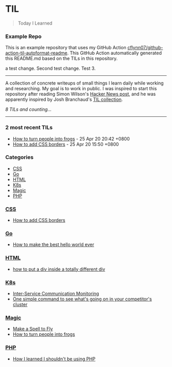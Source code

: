 # TIL
> Today I Learned

### Example Repo  
  
This is an example repository that uses my GitHub Action
[cflynn07/github-action-til-autoformat-readme][3]. This GitHub Action
automatically generated this README.md based on the TILs in this repository.

a test change. Second test change. Test 3.

---

A collection of concrete writeups of small things I learn daily while working
and researching. My goal is to work in public. I was inspired to start this
repository after reading Simon Wilson's [Hacker News post][1], and he was
apparently inspired by Josh Branchaud's [TIL collection][2].


_8 TILs and counting..._

---

### 2 most recent TILs

- [How to turn people into frogs](Magic/turn-people-into-frogs.md) - 25 Apr 20 20:42 +0800
- [How to add CSS borders](CSS/how-to-add-borders.md) - 25 Apr 20 15:50 +0800

### Categories

- [CSS](#css)
- [Go](#go)
- [HTML](#html)
- [K8s](#k8s)
- [Magic](#magic)
- [PHP](#php)

### [CSS](#css)
- [How to add CSS borders](CSS/how-to-add-borders.md)

### [Go](#go)
- [How to make the best hello world ever](Go/the-best-hello-world-ever.md)

### [HTML](#html)
- [how to put a div inside a totally different div](HTML/div-within-a-div.md)

### [K8s](#k8s)
- [Inter-Service Communication Monitoring](K8s/inter-service-communication-monitoring.md)
- [One simple command to see what's going on in your competitor's cluster](K8s/spy-on-your-competitors-clusters.md)

### [Magic](#magic)
- [Make a Spell to Fly](Magic/make-a-spell-to-fly.md)
- [How to turn people into frogs](Magic/turn-people-into-frogs.md)

### [PHP](#php)
- [How I learned I shouldn't be using PHP](PHP/how-I-learned-PHP-is-terrible.md)

[1]: https://simonwillison.net/2020/Apr/20/self-rewriting-readme/
[2]: https://github.com/jbranchaud/til
[3]: https://github.com/cflynn07/github-action-til-autoformat-readme

